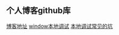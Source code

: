 ## 个人博客github库
[博客地址](http://foxleezh.me/)
[window本地调试](http://www.cnblogs.com/yevon/p/3308158.html)
[本地调试常见的坑](http://www.jianshu.com/p/12e7e1f8007e)